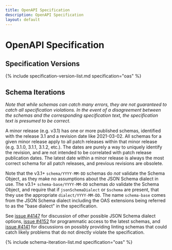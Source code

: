 ```yaml
---
title: OpenAPI Specification
description: OpenAPI Specification
layout: default
---
```


# OpenAPI Specification

## Specification Versions

{% include specification-version-list.md specification="oas" %}

## Schema Iterations

_Note that while schemas can catch many errors, they are not guaranteed to catch all specification violations.  In the event of a disagreement between the schemas and the corresponding specification text, the specification text is presumed to be correct._

A minor release (e.g. v3.1) has one or more published schemas, identified with the release 3.1 and a revision date like 2021-03-02.  All schemas for a given minor release apply to all patch releases within that minor release (e.g. 3.1.0, 3.1.1, 3.1.2, etc.).  The dates are purely a way to uniquely identify the revision, and are not intended to be correlated with patch release publication dates.  The latest date within a minor release is always the most correct schema for all patch releases, and previous revisions are obsolete.

Note that the v3.1+ `schema/YYYY-MM-DD` schemas do _not_ validate the Schema Object, as they make no assumptions about the JSON Schema dialect in use.  The v3.1+ `schema-base/YYYY-MM-DD` schemas _do_ validate the Schema Object, and require that if `jsonSchemaDialect` or `$schema` are present, that they use the appropriate `dialect/YYYY-MM-DD`.  The name `schema-base` comes from the JSON Schema dialect including the OAS extensions being referred to as the "base dialect" in the specification.

See [issue #4147](https://github.com/OAI/OpenAPI-Specification/issues/4147) for discussion of other possible JSON Schema dialect options, [issue #4152](https://github.com/OAI/OpenAPI-Specification/issues/4152) for programmatic access to the latest schemas, and [issue #4141](https://github.com/OAI/OpenAPI-Specification/issues/4141) for discussions on possibly providing linting schemas that could catch likely problems that do not directly violate the specification.

{% include schema-iteration-list.md specification="oas" %}
